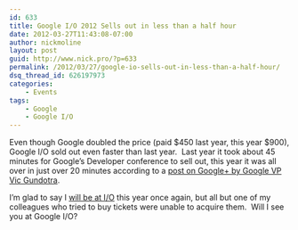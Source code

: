 ```yaml
---
id: 633
title: Google I/O 2012 Sells out in less than a half hour
date: 2012-03-27T11:43:08-07:00
author: nickmoline
layout: post
guid: http://www.nick.pro/?p=633
permalink: /2012/03/27/google-io-sells-out-in-less-than-a-half-hour/
dsq_thread_id: 626197973
categories:
    - Events
tags:
    - Google
    - Google I/O
---
```


Even though Google doubled the price (paid $450 last year, this year $900), Google I/O sold out even faster than last year.  Last year it took about 45 minutes for Google&#8217;s Developer conference to sell out, this year it was all over in just over 20 minutes according to a <a href="https://plus.google.com/107117483540235115863/posts/iyc4arLjidR" target="_blank">post on Google+ by Google VP Vic Gundotra</a>.

<!--more-->

<amp-img src="{{ site.baseurl }}/wp-content/uploads/sites/4/2012/03/Region-capture-16.png" width="260" height="236" layout="intrinsic" lightbox></amp-img>

I&#8217;m glad to say I [will be at I/O](https://www.nick.pro/2012/03/13/google-io-2012-here-i-come/ "Google I/O 2012 Here I come") this year once again, but all but one of my colleagues who tried to buy tickets were unable to acquire them.  Will I see you at Google I/O?